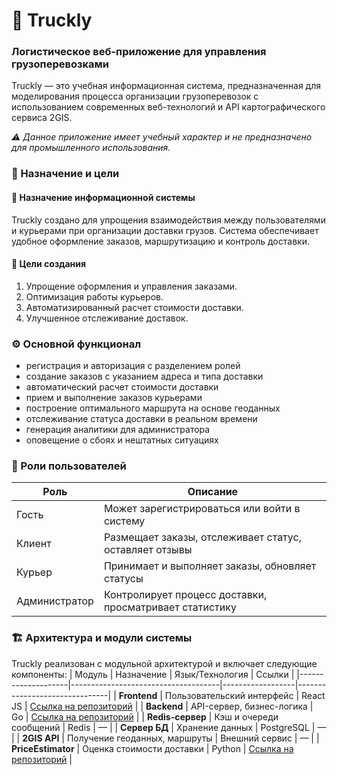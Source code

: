 # 🚚 Truckly
### Логистическое веб-приложение для управления грузоперевозками
Truckly — это учебная информационная система, предназначенная для моделирования процесса организации грузоперевозок с использованием современных веб-технологий и API картографического сервиса 2GIS.

*⚠️ Данное приложение имеет учебный характер и не предназначено для промышленного использования.*


### 🎯 Назначение и цели
#### 🧩 Назначение информационной системы
Truckly создано для упрощения взаимодействия между пользователями и курьерами при организации доставки грузов. Система обеспечивает удобное оформление заказов, маршрутизацию и контроль доставки.


#### 🎯 Цели создания
1.	Упрощение оформления и управления заказами.
2.	Оптимизация работы курьеров.
3.	Автоматизированный расчет стоимости доставки.
4.	Улучшенное отслеживание доставок.


### ⚙️ Основной функционал
- регистрация и авторизация с разделением ролей
- создание заказов с указанием адреса и типа доставки
- автоматический расчет стоимости доставки
- прием и выполнение заказов курьерами
- построение оптимального маршрута на основе геоданных
- отслеживание статуса доставки в реальном времени
- генерация аналитики для администратора
- оповещение о сбоях и нештатных ситуациях


### 👥 Роли пользователей
| Роль          | Описание                                                 |
|---------------|----------------------------------------------------------|
| Гость         | Может зарегистрироваться или войти в систему             |
| Клиент        | Размещает заказы, отслеживает статус, оставляет отзывы   |
| Курьер        | Принимает и выполняет заказы, обновляет статусы          |
| Администратор | Контролирует процесс доставки, просматривает статистику  |


### 🏗️ Архитектура и модули системы
Truckly реализован с модульной архитектурой и включает следующие компоненты:
| Модуль             | Назначение                          | Язык/Технология  | Ссылки                        |
|--------------------|-------------------------------------|------------------|-------------------------------|
| **Frontend**       | Пользовательский интерфейс          | React JS         | [Ссылка на репозиторий](#)    |
| **Backend**        | API-сервер, бизнес-логика           | Go               | [Ссылка на репозиторий](#)    |
| **Redis-сервер**   | Кэш и очереди сообщений             | Redis            | —                             |
| **Сервер БД**      | Хранение данных                     | PostgreSQL       | —                             |
| **2GIS API**       | Получение геоданных, маршруты       | Внешний сервис   | —                             |
| **PriceEstimator** | Оценка стоимости доставки           | Python           | [Ссылка на репозиторий](#)    |

